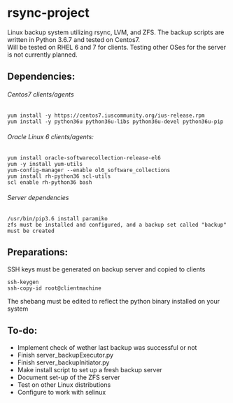 # rsync-project
Linux backup system utilizing rsync, LVM, and ZFS. The backup scripts are written in Python 3.6.7 and tested on Centos7.  
Will be tested on RHEL 6 and 7 for clients. Testing other OSes for the server is not currently planned.

## Dependencies:

###### Centos7 clients/agents

    yum install -y https://centos7.iuscommunity.org/ius-release.rpm
    yum install -y python36u python36u-libs python36u-devel python36u-pip

###### Oracle Linux 6 clients/agents:
    yum install oracle-softwarecollection-release-el6
    yum -y install yum-utils
    yum-config-manager --enable ol6_software_collections
    yum install rh-python36 scl-utils
    scl enable rh-python36 bash

###### Server dependencies

    /usr/bin/pip3.6 install paramiko
    zfs must be installed and configured, and a backup set called "backup" must be created

## Preparations:
SSH keys must be generated on backup server and copied to clients

    ssh-keygen
    ssh-copy-id root@clientmachine

The shebang must be edited to reflect the python binary installed on your system


## To-do:
* Implement check of wether last backup was successful or not
* Finish server_backupExecutor.py
* Finish server_backupInitiator.py
* Make install script to set up a fresh backup server
* Document set-up of the ZFS server
* Test on other Linux distributions
* Configure to work with selinux
